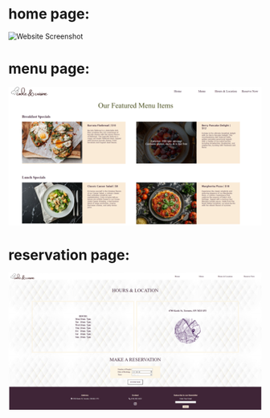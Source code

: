 # home page:
![Website Screenshot](home.png)

# menu page:
![Website Screenshot](menu.png)

# reservation page:
![Website Screenshot](reservation.png)
